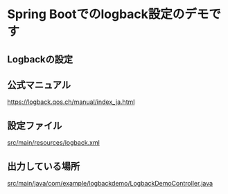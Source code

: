 # Spring Bootでのlogback設定のデモです

## Logbackの設定

## 公式マニュアル
https://logback.qos.ch/manual/index_ja.html

## 設定ファイル
[src/main/resources/logback.xml](src/main/resources/logback.xml)

## 出力している場所
[src/main/java/com/example/logbackdemo/LogbackDemoController.java](src/main/java/com/example/logbackdemo/LogbackDemoController.java)
